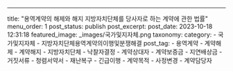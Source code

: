 ---
title: "용역계약의 해제와 해지 지방자치단체를 당사자로 하는 계약에 관한 법률"
menu_order: 1
post_status: publish
post_excerpt: 
post_date: 2023-10-18 12:31:18
featured_image: _images/국가및지자체.png
taxonomy:
    category:
        - 국가및지자체
        - 지방자치단체용역계약의이행및분쟁해결
    post_tag:
        - 용역계약
        -  계약해제
        -  계약해지
        -  지방자치단체
        -  낙찰자결정
        -  계약상대자
        -  계약보증금
        -  지연배상금
        -  거짓서류
        -  청렴서약서
        -  재난복구
        -  긴급이행
        -  계약목적
        -  사정변경
        -  계약담당자
